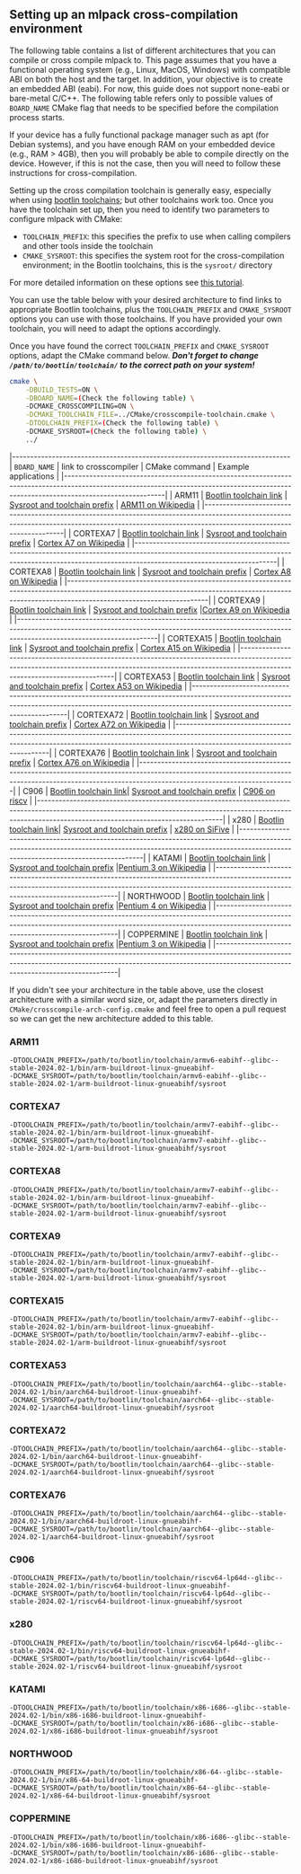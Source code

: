 ## Setting up an mlpack cross-compilation environment

The following table contains a list of different architectures that you can
compile or cross compile mlpack to.  This page assumes that you have a
functional operating system (e.g., Linux, MacOS, Windows) with compatible
ABI on both the host and the target. In addition, your objective is to create
an embedded ABI (eabi). For now, this guide does not support none-eabi or
bare-metal C/C++. The following table refers only to possible values of 
`BOARD_NAME` CMake flag that needs to be specified before the compilation
process starts.

If your device has a fully functional package manager such as apt (for Debian
systems), and you have enough RAM on your embedded device (e.g., RAM > 4GB),
then you will probably be able to compile directly on the device. However, if
this is not the case, then you will need to follow these instructions for
cross-compilation.

Setting up the cross compilation toolchain is generally easy, especially when
using [bootlin toolchains](https://toolchains.bootlin.com/); but other
toolchains work too.  Once you have the toolchain set up, then you need to
identify two parameters to configure mlpack with CMake:

  * `TOOLCHAIN_PREFIX`: this specifies the prefix to use when calling compilers and other tools inside the toolchain
  * `CMAKE_SYSROOT`: this specifies the system root for the cross-compilation environment; in the Bootlin toolchains, this is the `sysroot/` directory
  
For more detailed information on these options see [this tutorial](crosscompile_armv7.md).

You can use the table below with your desired architecture to find links to
appropriate Bootlin toolchains, plus the `TOOLCHAIN_PREFIX` and `CMAKE_SYSROOT`
options you can use with those toolchains.  If you have provided your own
toolchain, you will need to adapt the options accordingly.

Once you have found the correct `TOOLCHAIN_PREFIX` and `CMAKE_SYSROOT` options,
adapt the CMake command below.  ***Don't forget to change
`/path/to/bootlin/toolchain/` to the correct path on your system!***

```sh
cmake \
    -DBUILD_TESTS=ON \
    -DBOARD_NAME=(Check the following table) \
    -DCMAKE_CROSSCOMPILING=ON \
    -DCMAKE_TOOLCHAIN_FILE=../CMake/crosscompile-toolchain.cmake \
    -DTOOLCHAIN_PREFIX=(Check the following table) \
    -DCMAKE_SYSROOT=(Check the following table) \
    ../
```

|-----------------------------------------------------------------------------
| `BOARD_NAME` | link to crosscompiler | CMake command | Example applications |
|----------------------------------------------------------------------------------------------------------------------------------------------------------------------------------------|
| ARM11    | [Bootlin toolchain link](https://toolchains.bootlin.com/releases_armv6-eabihf.html) | [Sysroot and toolchain prefix](#arm11) | [ARM11 on Wikipedia](https://en.wikipedia.org/wiki/ARM11) |
|---------------------------------------------------------------------------------------------------------------------------------------------------------------------------------------------------|
| CORTEXA7 | [Bootlin toolchain link](https://toolchains.bootlin.com/releases_armv7-eabihf.html) | [Sysroot and toolchain prefix](#cortexa7) | [Cortex A7 on Wikipedia](https://en.wikipedia.org/wiki/ARM_Cortex-A7) |
|---------------------------------------------------------------------------------------------------------------------------------------------------------------------------------------------------|
| CORTEXA8 | [Bootlin toolchain link](https://toolchains.bootlin.com/releases_armv7-eabihf.html) | [Sysroot and toolchain prefix](#cortexa8) | [Cortex A8 on Wikipedia](https://en.wikipedia.org/wiki/ARM_Cortex-A8) |
|---------------------------------------------------------------------------------------------------------------------------------------------------------------------------------------------------|
| CORTEXA9  | [Bootlin toolchain link](https://toolchains.bootlin.com/releases_armv7-eabihf.html) | [Sysroot and toolchain prefix](#cortexa9) |[Cortex A9 on Wikipedia](https://en.wikipedia.org/wiki/ARM_Cortex-A9) |
|---------------------------------------------------------------------------------------------------------------------------------------------------------------------------------------------------|
| CORTEXA15 | [Bootlin toolchain link](https://toolchains.bootlin.com/releases_armv7-eabihf.html) | [Sysroot and toolchain prefix](#cortexa15) | [Cortex A15 on Wikipedia](https://en.wikipedia.org/wiki/ARM_Cortex-A15)  |
|-------------------------------------------------------------------------------------------------------------------------------------------------------------------------------------------------------|
| CORTEXA53 | [Bootlin toolchain link](https://toolchains.bootlin.com/releases_aarch64.html)      | [Sysroot and toolchain prefix](#cortexa53) | [Cortex A53 on Wikipedia](https://en.wikipedia.org/wiki/ARM_Cortex-A53)  |
|-------------------------------------------------------------------------------------------------------------------------------------------------------------------------------------------------------|
| CORTEXA72 | [Bootlin toolchain link](https://toolchains.bootlin.com/releases_aarch64.html)      | [Sysroot and toolchain prefix](#cortexa72) | [Cortex A72 on Wikipedia](https://en.wikipedia.org/wiki/ARM_Cortex-A72)  |
|-------------------------------------------------------------------------------------------------------------------------------------------------------------------------------------------------------|
| CORTEXA76 | [Bootlin toolchain link](https://toolchains.bootlin.com/releases_aarch64.html)      | [Sysroot and toolchain prefix](#cortexa76) | [Cortex A76 on Wikipedia](https://en.wikipedia.org/wiki/ARM_Cortex-A76)  |
|-------------------------------------------------------------------------------------------------------------------------------------------------------------------------------------------------------|
| C906      | [Bootlin toolchain link](https://toolchains.bootlin.com/releases_riscv64-lp64d.html)| [Sysroot and toolchain prefix](#c906) | [C906 on riscv](https://www.riscfive.com/2023/03/09/t-head-xuantie-c906-risc-v/) |
|---------------------------------------------------------------------------------------------------------------------------------------------------------------------------------------------------------------|
| x280      | [Bootlin toolchain link](https://toolchains.bootlin.com/releases_riscv64-lp64d.html)| [Sysroot and toolchain prefix](#x280) | [x280 on SiFive](https://www.sifive.cn/api/document-file?uid=x280-datasheet) |
|---------------------------------------------------------------------------------------------------------------------------------------------------------------------------------------------------------------|
| KATAMI    | [Bootlin toolchain link](https://toolchains.bootlin.com/releases_x86-i686.html)     | [Sysroot and toolchain prefix](#katami) |[Pentium 3 on Wikipedia](https://en.wikipedia.org/wiki/Pentium_III)          |
|---------------------------------------------------------------------------------------------------------------------------------------------------------------------------------------------------------------|
| NORTHWOOD | [Bootlin toolchain link](https://toolchains.bootlin.com/releases_x86-64.html)       | [Sysroot and toolchain prefix](#northwood)   |[Pentium 4 on Wikipedia](https://en.wikipedia.org/wiki/Pentium_4)       |
|---------------------------------------------------------------------------------------------------------------------------------------------------------------------------------------------------------------|
| COPPERMINE | [Bootlin toolchain link](https://toolchains.bootlin.com/releases_x86-i686.html)   | [Sysroot and toolchain prefix](#coppermine) |[Pentium 3 on Wikipedia](https://en.wikipedia.org/wiki/Pentium_III)       |
|---------------------------------------------------------------------------------------------------------------------------------------------------------------------------------------------------------------|

If you didn't see your architecture in the table above, use the closest
architecture with a similar word size, or, adapt the parameters directly in
`CMake/crosscompile-arch-config.cmake` and feel free to open a pull request so we can get
the new architecture added to this table.

### ARM11

```
-DTOOLCHAIN_PREFIX=/path/to/bootlin/toolchain/armv6-eabihf--glibc--stable-2024.02-1/bin/arm-buildroot-linux-gnueabihf-
-DCMAKE_SYSROOT=/path/to/bootlin/toolchain/armv6-eabihf--glibc--stable-2024.02-1/arm-buildroot-linux-gnueabihf/sysroot
```

### CORTEXA7 

```
-DTOOLCHAIN_PREFIX=/path/to/bootlin/toolchain/armv7-eabihf--glibc--stable-2024.02-1/bin/arm-buildroot-linux-gnueabihf-
-DCMAKE_SYSROOT=/path/to/bootlin/toolchain/armv7-eabihf--glibc--stable-2024.02-1/arm-buildroot-linux-gnueabihf/sysroot
```

### CORTEXA8 

```
-DTOOLCHAIN_PREFIX=/path/to/bootlin/toolchain/armv7-eabihf--glibc--stable-2024.02-1/bin/arm-buildroot-linux-gnueabihf-
-DCMAKE_SYSROOT=/path/to/bootlin/toolchain/armv7-eabihf--glibc--stable-2024.02-1/arm-buildroot-linux-gnueabihf/sysroot
```

### CORTEXA9  

```
-DTOOLCHAIN_PREFIX=/path/to/bootlin/toolchain/armv7-eabihf--glibc--stable-2024.02-1/bin/arm-buildroot-linux-gnueabihf-
-DCMAKE_SYSROOT=/path/to/bootlin/toolchain/armv7-eabihf--glibc--stable-2024.02-1/arm-buildroot-linux-gnueabihf/sysroot
```

### CORTEXA15 

```
-DTOOLCHAIN_PREFIX=/path/to/bootlin/toolchain/armv7-eabihf--glibc--stable-2024.02-1/bin/arm-buildroot-linux-gnueabihf-
-DCMAKE_SYSROOT=/path/to/bootlin/toolchain/armv7-eabihf--glibc--stable-2024.02-1/arm-buildroot-linux-gnueabihf/sysroot
```

### CORTEXA53 

```
-DTOOLCHAIN_PREFIX=/path/to/bootlin/toolchain/aarch64--glibc--stable-2024.02-1/bin/aarch64-buildroot-linux-gnueabihf-
-DCMAKE_SYSROOT=/path/to/bootlin/toolchain/aarch64--glibc--stable-2024.02-1/aarch64-buildroot-linux-gnueabihf/sysroot
```

### CORTEXA72

```
-DTOOLCHAIN_PREFIX=/path/to/bootlin/toolchain/aarch64--glibc--stable-2024.02-1/bin/aarch64-buildroot-linux-gnueabihf-
-DCMAKE_SYSROOT=/path/to/bootlin/toolchain/aarch64--glibc--stable-2024.02-1/aarch64-buildroot-linux-gnueabihf/sysroot
```

### CORTEXA76

```
-DTOOLCHAIN_PREFIX=/path/to/bootlin/toolchain/aarch64--glibc--stable-2024.02-1/bin/aarch64-buildroot-linux-gnueabihf-
-DCMAKE_SYSROOT=/path/to/bootlin/toolchain/aarch64--glibc--stable-2024.02-1/aarch64-buildroot-linux-gnueabihf/sysroot
```

### C906

```
-DTOOLCHAIN_PREFIX=/path/to/bootlin/toolchain/riscv64-lp64d--glibc--stable-2024.02-1/bin/riscv64-buildroot-linux-gnueabihf-
-DCMAKE_SYSROOT=/path/to/bootlin/toolchain/riscv64-lp64d--glibc--stable-2024.02-1/riscv64-buildroot-linux-gnueabihf/sysroot
```

### x280 

```
-DTOOLCHAIN_PREFIX=/path/to/bootlin/toolchain/riscv64-lp64d--glibc--stable-2024.02-1/bin/riscv64-buildroot-linux-gnueabihf-
-DCMAKE_SYSROOT=/path/to/bootlin/toolchain/riscv64-lp64d--glibc--stable-2024.02-1/riscv64-buildroot-linux-gnueabihf/sysroot
```

### KATAMI    

```
-DTOOLCHAIN_PREFIX=/path/to/bootlin/toolchain/x86-i686--glibc--stable-2024.02-1/bin/x86-i686-buildroot-linux-gnueabihf-
-DCMAKE_SYSROOT=/path/to/bootlin/toolchain/x86-i686--glibc--stable-2024.02-1/x86-i686-buildroot-linux-gnueabihf/sysroot
```

### NORTHWOOD

```
-DTOOLCHAIN_PREFIX=/path/to/bootlin/toolchain/x86-64--glibc--stable-2024.02-1/bin/x86-64-buildroot-linux-gnueabihf-
-DCMAKE_SYSROOT=/path/to/bootlin/toolchain/x86-64--glibc--stable-2024.02-1/x86-64-buildroot-linux-gnueabihf/sysroot
```

### COPPERMINE

```
-DTOOLCHAIN_PREFIX=/path/to/bootlin/toolchain/x86-i686--glibc--stable-2024.02-1/bin/x86-i686-buildroot-linux-gnueabihf-
-DCMAKE_SYSROOT=/path/to/bootlin/toolchain/x86-i686--glibc--stable-2024.02-1/x86-i686-buildroot-linux-gnueabihf/sysroot
```
